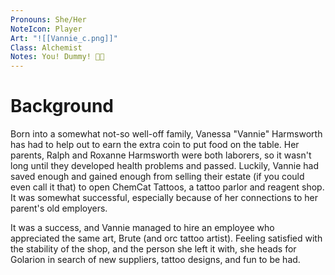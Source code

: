```yaml
---
Pronouns: She/Her
NoteIcon: Player
Art: "![[Vannie_c.png]]"
Class: Alchemist
Notes: You! Dummy! 🤢💥
---
```

# Background

Born into a somewhat not-so well-off family, Vanessa "Vannie" Harmsworth has had to help out to earn the extra coin to put food on the table. Her parents, Ralph and Roxanne Harmsworth were both laborers, so it wasn't long until they developed health problems and passed. Luckily, Vannie had saved enough and gained enough from selling their estate (if you could even call it that) to open ChemCat Tattoos, a tattoo parlor and reagent shop. It was somewhat successful, especially because of her connections to her parent's old employers.

It was a success, and Vannie managed to hire an employee who appreciated the same art, Brute (and orc tattoo artist). Feeling satisfied with the stability of the shop, and the person she left it with, she heads for Golarion in search of new suppliers, tattoo designs, and fun to be had.